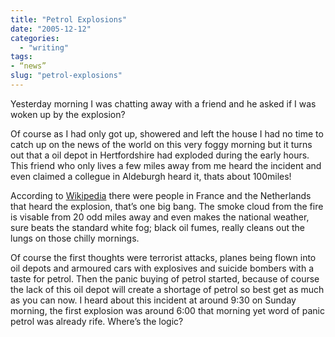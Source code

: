 ```yaml
---
title: "Petrol Explosions"
date: "2005-12-12"
categories: 
  - "writing"
tags:
- “news”
slug: "petrol-explosions"
---
```


Yesterday morning I was chatting away with a friend and he asked if I was woken up by the explosion?
  
Of course as I had only got up, showered and left the house I had no time to catch up on the news of the world on this very foggy morning but it turns out that a oil depot in Hertfordshire had exploded during the early hours. This friend who only lives a few miles away from me heard the incident and even claimed a collegue in Aldeburgh heard it, thats about 100miles!
  
According to [Wikipedia][1] there were people in France and the Netherlands that heard the explosion, that’s one big bang. The smoke cloud from the fire is visable from 20 odd miles away and even makes the national weather, sure beats the standard white fog; black oil fumes, really cleans out the lungs on those chilly mornings.
  
Of course the first thoughts were terrorist attacks, planes being flown into oil depots and armoured cars with explosives and suicide bombers with a taste for petrol. Then the panic buying of petrol started, because of course the lack of this oil depot will create a shortage of petrol so best get as much as you can now. I heard about this incident at around 9:30 on Sunday morning, the first explosion was around 6:00 that morning yet word of panic petrol was already rife. Where’s the logic?

[1]:	https://en.wikipedia.org/wiki/2005_Hertfordshire_Oil_Storage_Terminal_fire